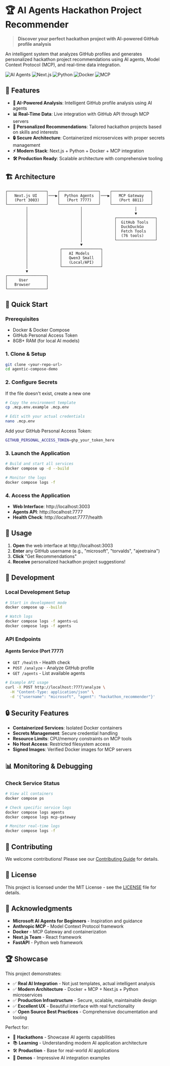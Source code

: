 # 🏆 AI Agents Hackathon Project Recommender

> **Discover your perfect hackathon project with AI-powered GitHub profile analysis**

An intelligent system that analyzes GitHub profiles and generates personalized hackathon project recommendations using AI agents, Model Context Protocol (MCP), and real-time data integration.

![AI Agents](https://img.shields.io/badge/AI-Agents-blue) ![Next.js](https://img.shields.io/badge/Next.js-13-black) ![Python](https://img.shields.io/badge/Python-3.11-blue) ![Docker](https://img.shields.io/badge/Docker-Compose-blue) ![MCP](https://img.shields.io/badge/MCP-Protocol-green)

## 🌟 Features

- **🤖 AI-Powered Analysis**: Intelligent GitHub profile analysis using AI agents
- **📊 Real-Time Data**: Live integration with GitHub API through MCP servers
- **🎯 Personalized Recommendations**: Tailored hackathon projects based on skills and interests  
- **🔒 Secure Architecture**: Containerized microservices with proper secrets management
- **⚡ Modern Stack**: Next.js + Python + Docker + MCP integration
- **🛠️ Production Ready**: Scalable architecture with comprehensive tooling

## 🏗️ Architecture

```
┌─────────────────┐    ┌─────────────────┐    ┌─────────────────┐
│   Next.js UI    │───▶│  Python Agents  │───▶│   MCP Gateway   │
│   (Port 3003)   │    │   (Port 7777)   │    │   (Port 8811)   │
└─────────────────┘    └─────────────────┘    └─────────────────┘
         │                       │                       │
         │                       │                       ▼
         │                       │              ┌─────────────────┐
         │                       │              │  GitHub Tools   │
         │                       │              │  DuckDuckGo     │
         │                       │              │  Fetch Tools    │
         │                       │              │  (76 tools)     │
         │                       │              └─────────────────┘
         │                       ▼
         │              ┌─────────────────┐
         │              │   AI Models     │
         │              │   Qwen3 Small   │
         │              │   (Local/API)   │
         │              └─────────────────┘
         ▼
┌─────────────────┐
│     User        │
│   Browser       │
└─────────────────┘
```

## 🚀 Quick Start

### Prerequisites

- Docker & Docker Compose
- GitHub Personal Access Token
- 8GB+ RAM (for local AI models)

### 1. Clone & Setup

```bash
git clone <your-repo-url>
cd agentic-compose-demo
```

### 2. Configure Secrets

If the file doesn't exist, create a new one

```bash
# Copy the environment template
cp .mcp.env.example .mcp.env

# Edit with your actual credentials
nano .mcp.env
```

Add your GitHub Personal Access Token:
```bash
GITHUB_PERSONAL_ACCESS_TOKEN=ghp_your_token_here
```

### 3. Launch the Application

```bash
# Build and start all services
docker compose up -d --build

# Monitor the logs
docker compose logs -f
```

### 4. Access the Application

- **Web Interface**: http://localhost:3003
- **Agents API**: http://localhost:7777
- **Health Check**: http://localhost:7777/health

## 🎯 Usage

1. **Open** the web interface at http://localhost:3003
2. **Enter** any GitHub username (e.g., "microsoft", "torvalds", "ajeetraina")
3. **Click** "Get Recommendations"
4. **Receive** personalized hackathon project suggestions!

## 🔧 Development

### Local Development Setup

```bash
# Start in development mode
docker compose up --build

# Watch logs
docker compose logs -f agents-ui
docker compose logs -f agents
```

### API Endpoints

#### Agents Service (Port 7777)

- `GET /health` - Health check
- `POST /analyze` - Analyze GitHub profile
- `GET /agents` - List available agents

```bash
# Example API usage
curl -X POST http://localhost:7777/analyze \
  -H "Content-Type: application/json" \
  -d '{"username": "microsoft", "agent": "hackathon_recommender"}'
```

## 🔒 Security Features

- **Containerized Services**: Isolated Docker containers
- **Secrets Management**: Secure credential handling
- **Resource Limits**: CPU/memory constraints on MCP tools
- **No Host Access**: Restricted filesystem access
- **Signed Images**: Verified Docker images for MCP servers

## 📊 Monitoring & Debugging

### Check Service Status

```bash
# View all containers
docker compose ps

# Check specific service logs
docker compose logs agents
docker compose logs mcp-gateway

# Monitor real-time logs
docker compose logs -f
```

## 🤝 Contributing

We welcome contributions! Please see our [Contributing Guide](docs/CONTRIBUTING.md) for details.

## 📝 License

This project is licensed under the MIT License - see the [LICENSE](LICENSE) file for details.

## 🙏 Acknowledgments

- **Microsoft AI Agents for Beginners** - Inspiration and guidance
- **Anthropic MCP** - Model Context Protocol framework
- **Docker** - MCP Gateway and containerization
- **Next.js Team** - React framework
- **FastAPI** - Python web framework

## 🏆 Showcase

This project demonstrates:

- ✅ **Real AI Integration** - Not just templates, actual intelligent analysis
- ✅ **Modern Architecture** - Docker + MCP + Next.js + Python microservices
- ✅ **Production Infrastructure** - Secure, scalable, maintainable design
- ✅ **Excellent UX** - Beautiful interface with real functionality
- ✅ **Open Source Best Practices** - Comprehensive documentation and tooling

Perfect for:
- 🚀 **Hackathons** - Showcase AI agents capabilities
- 📚 **Learning** - Understanding modern AI application architecture  
- 🛠️ **Production** - Base for real-world AI applications
- 🎯 **Demos** - Impressive AI integration examples

